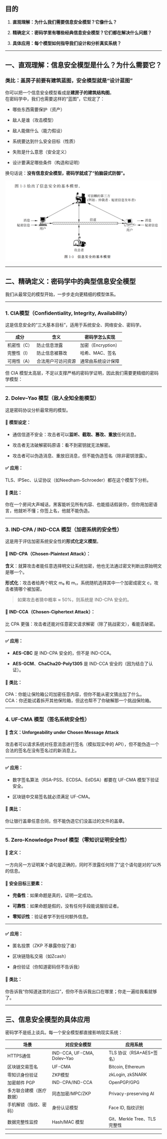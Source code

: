 
## 目的

1. **直观理解：为什么我们需要信息安全模型？它像什么？**
    
2. **精确定义：密码学里有哪些经典信息安全模型？它们都在解决什么问题？**
    
3. **具体应用：每个模型如何指导我们设计和分析真实系统？**
    

---

## 一、直观理解：信息安全模型是什么？为什么需要它？

### 类比：盖房子前要有建筑蓝图，安全模型就是“设计蓝图”

你可以把一个信息安全模型看成是**建房子的建筑结构图**。  
在密码学中，我们也需要这样的“蓝图”，它规定了：

- 哪些东西需要保护（资产）
    
- 敌人是谁（攻击模型）
    
- 敌人能做什么（能力假设）
    
- 系统要达到什么安全目标（性质）
    
- 失败是什么意思（安全定义）
    
- 设计要满足哪些条件（构造和证明）
    

换句话说：**没有信息安全模型，密码学就成了“拍脑袋式防御”。**


![](../Attachment_box/Pasted%20image%2020250708120547.png)


---

## 二、精确定义：密码学中的典型信息安全模型

我们从最常见的模型开始，一步步走向更精细的模型体系。

---

### 1. **CIA模型（Confidentiality, Integrity, Availability）**

这是信息安全的“三大基本目标”，适用于系统安全、网络安全、密码学。

| 成分     | 含义        | 密码学怎么实现        |
| ------ | --------- | -------------- |
| 机密性（C） | 防止信息泄露    | 加密（Encryption） |
| 完整性（I） | 防止信息被篡改   | 哈希、MAC、签名      |
| 可用性（A） | 合法用户可访问资源 | 通常由系统设计保障      |

但 CIA 模型太高层，不足以支撑严格的密码学证明，因此我们需要更精细的密码学模型：

---

### 2. **Dolev–Yao 模型（敌人全知全能模型）**

这是密码协议分析最常用的模型。

#### 📌 模型设定：

- 通信信道不安全：攻击者可以**监听、截取、篡改、重放**任何消息。
    
- 攻击者无法破解密码原语：看不到密钥就无法解密。
    
- 攻击者可以伪造消息、重放旧消息，但不能伪造签名（除非密钥泄露）。
    

#### ✅ 应用：

TLS、IPSec、认证协议（如Needham–Schroeder）都在这个模型下分析。

#### 🧠 类比：

你在一个房间大声喊话，黑客能听见所有内容、也能插话假装你，但你用加密语言，他就听不懂；你签上名，他就不能伪造。

---

### 3. **IND-CPA / IND-CCA 模型（加密系统的安全性）**

这是用于评估加密系统安全性的**形式化定义模型**。

#### 📌 IND-CPA（Chosen-Plaintext Attack）：

**含义**：就算攻击者能任意选择明文让系统加密，他也无法通过密文判断出原始明文是哪一个。

**形式化**：攻击者给两个明文 m₀ 和 m₁，系统随机选择其中一个加密成密文 c，攻击者猜哪个被加密。

> 如果攻击者猜中概率 ≈ 50%，则系统是 IND-CPA 安全的。

#### 📌 IND-CCA（Chosen-Ciphertext Attack）：

比 CPA 更强：攻击者还能对任意密文请求解密（除了挑战密文），看能否破密。

---

#### ✅ 应用：

- **AES-CBC** 是 IND-CPA 安全的，但不是 IND-CCA。
    
- **AES-GCM**、**ChaCha20-Poly1305** 是 IND-CCA 安全的（因为结合了认证）。
    

#### 🧠 类比：

CPA：你能让保险箱公司加密任意内容，但你不能从密文猜出加了什么。  
CCA：你还能试着拆开其他保险箱，但这也帮不了你破解那一个挑战保险箱。

---

### 4. **UF-CMA 模型（签名系统安全性）**

#### 📌 含义：Unforgeability under Chosen Message Attack

攻击者可以请求系统对任意消息进行签名（模拟现实中的 API），但不能伪造一个合法的签名在没有签名过的新消息上。

---

#### ✅ 应用：

- 数字签名算法（RSA-PSS、ECDSA、EdDSA）都要在 UF-CMA 模型下验证安全。
    
- 区块链中交易签名就必须满足 UF-CMA。
    

#### 🧠 类比：

你让银行盖章任意合同，但不能伪造它们没盖过的文件的盖章。

---

### 5. **Zero-Knowledge Proof 模型（零知识证明安全性）**

#### 📌 定义：

一方向另一方证明某个语句是正确的，同时不泄露任何除了“这个语句是对的”以外的信息。

#### 📌 安全目标三要素：

- **完备性**：如果命题是真的，证明一定成功。
    
- **可靠性**：如果命题是假的，没有任何手段能说服验证者。
    
- **零知识性**：验证者学不到任何额外信息。
    

---

#### ✅ 应用：

- 匿名投票（ZKP 不暴露你投了谁）
    
- 区块链隐私交易（如Zcash）
    
- 身份验证（你知道密码但不告诉我）
    

#### 🧠 类比：

你告诉我“你知道迷宫的出口”，但你不告诉我出口在哪里；你走一遍给我看就够了。

---

## 三、信息安全模型的具体应用

密码学不是纸上谈兵。每一个安全模型都直接影响现实系统：

| 场景           | 对应安全模型                     | 应用系统                   |
| ------------ | -------------------------- | ---------------------- |
| HTTPS通信      | IND-CCA, UF-CMA, Dolev–Yao | TLS 协议（RSA+AES+签名）     |
| 区块链交易签名      | UF-CMA                     | Bitcoin, Ethereum      |
| 零知识身份验证      | ZKP模型                      | zkLogin, zkSNARK       |
| 加密邮件 PGP     | IND-CPA/IND-CCA            | OpenPGP/GPG            |
| 多方联合建模（医疗数据） | 同态加密/MPC/ZKP               | Privacy-preserving AI  |
| 手机解锁（指纹、密码）  | 身份认证模型                     | Face ID, 指纹识别          |
| 数据完整性监控      | Hash/MAC 模型                | Git、Merkle Tree、TLS完整性 |

---

